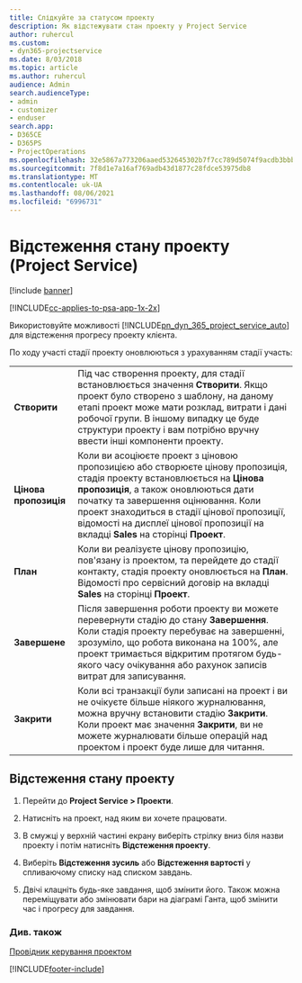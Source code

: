 ```yaml
---
title: Слідкуйте за статусом проекту
description: Як відстежувати стан проекту у Project Service
author: ruhercul
ms.custom:
- dyn365-projectservice
ms.date: 8/03/2018
ms.topic: article
ms.author: ruhercul
audience: Admin
search.audienceType:
- admin
- customizer
- enduser
search.app:
- D365CE
- D365PS
- ProjectOperations
ms.openlocfilehash: 32e5867a773206aaed532645302b7f7cc789d5074f9acdb3bbb95acf8492d25e
ms.sourcegitcommit: 7f8d1e7a16af769adb43d1877c28fdce53975db8
ms.translationtype: MT
ms.contentlocale: uk-UA
ms.lasthandoff: 08/06/2021
ms.locfileid: "6996731"
---
```

# <a name="track-a-projects-status-project-service"></a>Відстеження стану проекту (Project Service)

[!include [banner](../includes/psa-now-project-operations.md)]

[!INCLUDE[cc-applies-to-psa-app-1x-2x](../includes/cc-applies-to-psa-app-1x-2x.md)]

Використовуйте можливості [!INCLUDE[pn_dyn_365_project_service_auto](../includes/pn-dyn-365-project-service-auto.md)] для відстеження прогресу проекту клієнта.  

По ходу участі стадії проекту оновлюються з урахуванням стадії участь:  


|              |                                                                                                                                                                                                                                                                                                  |
|--------------|--------------------------------------------------------------------------------------------------------------------------------------------------------------------------------------------------------------------------------------------------------------------------------------------------|
|   **Створити**    | Під час створення проекту, для стадії встановлюється значення **Створити**. Якщо проект було створено з шаблону, на даному етапі проект може мати розклад, витрати і дані робочої групи. В іншому випадку це буде структури проекту і вам потрібно вручну ввести інші компоненти проекту. |
|  **Цінова пропозиція**   |      Коли ви асоціюєте проект з ціновою пропозицією або створюєте цінову пропозиція, стадія проекту встановлюється на **Цінова пропозиція**, а також оновлюються дати початку та завершення оцінювання. Коли проект знаходиться в стадії цінової пропозиції, відомості на дисплеї цінової пропозиції на вкладці **Sales** на сторінці **Проект**.      |
|   **План**   |                                     Коли ви реалізуєте цінову пропозицію, пов'язану із проектом, та перейдете до стадії контакту, стадія проекту оновлюється на **План**. Відомості про сервісний договір на вкладці **Sales** на сторінці **Проект**.                                      |
| **Завершене** |                    Після завершення роботи проекту ви можете перевернути стадію до стану **Завершення**. Коли стадія проекту перебуває на завершенні, зрозуміло, що робота виконана на 100%, але проект тримається відкритим протягом будь-якого часу очікування або рахунок записів витрат для записування.                     |
|  **Закрити**   |           Коли всі транзакції були записані на проект і ви не очікуєте більше ніякого журналювання, можна вручну встановити стадію **Закрити**. Коли проект має значення **Закрити**, ви не можете журналювати більше операцій над проектом і проект буде лише для читання.           |

## <a name="to-track-a-projects-status"></a>Відстеження стану проекту  

1.  Перейти до **Project Service > Проекти**.  

2.  Натисніть на проект, над яким ви хочете працювати.  

3.  В смужці у верхній частині екрану виберіть стрілку вниз біля назви проекту і потім натисніть **Відстеження проекту**.  

4.  Виберіть **Відстеження зусиль** або **Відстеження вартості** у спливаючому списку над списком завдань.  

5.  Двічі клацніть будь-яке завдання, щоб змінити його. Також можна переміщувати або змінювати бари на діаграмі Ганта, щоб змінити час і прогресу для завдання.  

### <a name="see-also"></a>Див. також  
 [Провідник керування проектом](../psa/project-manager-guide.md)


[!INCLUDE[footer-include](../includes/footer-banner.md)]